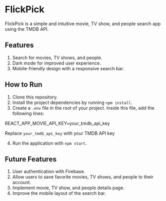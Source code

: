 # FlickPick

FlickPick is a simple and intuitive movie, TV show, and people search app using the TMDB API.

## Features

1. Search for movies, TV shows, and people.
2. Dark mode for improved user experience.
3. Mobile-friendly design with a responsive search bar.

## How to Run

1. Clone this repository.
2. Install the project dependencies by running `npm install`.
3. Create a `.env` file in the root of your project. Inside this file, add the following lines:

REACT_APP_MOVIE_API_KEY=your_tmdb_api_key

Replace `your_tmdb_api_key` with your TMDB API key

4. Run the application with `npm start`.

## Future Features

1. User authentication with Firebase.
2. Allow users to save favorite movies, TV shows, and people to their account.
3. Implement movie, TV show, and people details page.
4. Improve the mobile layout of the search bar.
